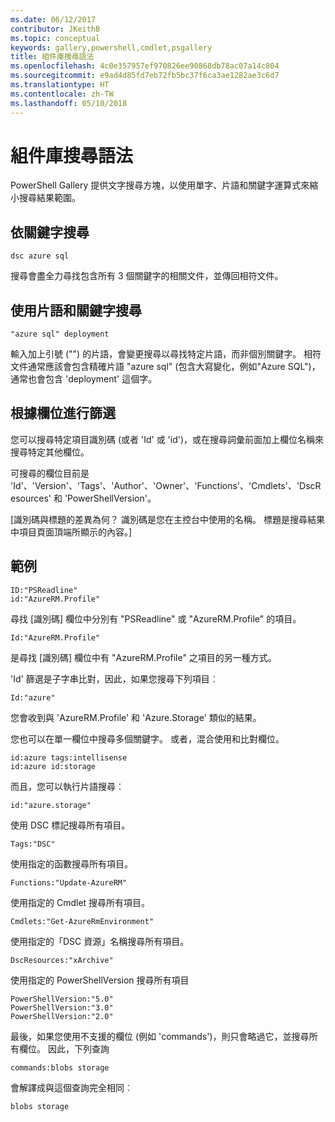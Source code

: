 ```yaml
---
ms.date: 06/12/2017
contributor: JKeithB
ms.topic: conceptual
keywords: gallery,powershell,cmdlet,psgallery
title: 組件庫搜尋語法
ms.openlocfilehash: 4c0e357957ef970826ee90868db78ac07a14c804
ms.sourcegitcommit: e9ad4d85fd7eb72fb5bc37f6ca3ae1282ae3c6d7
ms.translationtype: HT
ms.contentlocale: zh-TW
ms.lasthandoff: 05/10/2018
---
```

# <a name="gallery-search-syntax"></a>組件庫搜尋語法

PowerShell Gallery 提供文字搜尋方塊，以使用單字、片語和關鍵字運算式來縮小搜尋結果範圍。

## <a name="search-by-keywords"></a>依關鍵字搜尋

    dsc azure sql

搜尋會盡全力尋找包含所有 3 個關鍵字的相關文件，並傳回相符文件。

## <a name="search-using-phrases-and-keywords"></a>使用片語和關鍵字搜尋

    "azure sql" deployment

輸入加上引號 ("") 的片語，會變更搜尋以尋找特定片語，而非個別關鍵字。
相符文件通常應該會包含精確片語 "azure sql" (包含大寫變化，例如"Azure SQL")，通常也會包含 'deployment' 這個字。

## <a name="filtering-on-fields"></a>根據欄位進行篩選

您可以搜尋特定項目識別碼 (或者 'Id' 或 'id')，或在搜尋詞彙前面加上欄位名稱來搜尋特定其他欄位。

可搜尋的欄位目前是 'Id'、'Version'、'Tags'、'Author'、'Owner'、'Functions'、'Cmdlets'、'DscResources' 和 'PowerShellVersion'。

[識別碼與標題的差異為何？ 識別碼是您在主控台中使用的名稱。 標題是搜尋結果中項目頁面頂端所顯示的內容。]

## <a name="examples"></a>範例

    ID:"PSReadline"
    id:"AzureRM.Profile"

尋找 [識別碼] 欄位中分別有 "PSReadline" 或 "AzureRM.Profile" 的項目。

    Id:"AzureRM.Profile"

是尋找 [識別碼] 欄位中有 "AzureRM.Profile" 之項目的另一種方式。

'Id' 篩選是子字串比對，因此，如果您搜尋下列項目︰

    Id:"azure"

您會收到與 'AzureRM.Profile' 和 'Azure.Storage' 類似的結果。

您也可以在單一欄位中搜尋多個關鍵字。 或者，混合使用和比對欄位。

    id:azure tags:intellisense
    id:azure id:storage

而且，您可以執行片語搜尋︰

    id:"azure.storage"


使用 DSC 標記搜尋所有項目。

    Tags:"DSC"

使用指定的函數搜尋所有項目。

    Functions:"Update-AzureRM"

使用指定的 Cmdlet 搜尋所有項目。

    Cmdlets:"Get-AzureRmEnvironment"

使用指定的「DSC 資源」名稱搜尋所有項目。

    DscResources:"xArchive"

使用指定的 PowerShellVersion 搜尋所有項目

    PowerShellVersion:"5.0"
    PowerShellVersion:"3.0"
    PowerShellVersion:"2.0"


最後，如果您使用不支援的欄位 (例如 'commands')，則只會略過它，並搜尋所有欄位。 因此，下列查詢

    commands:blobs storage

會解譯成與這個查詢完全相同︰

    blobs storage